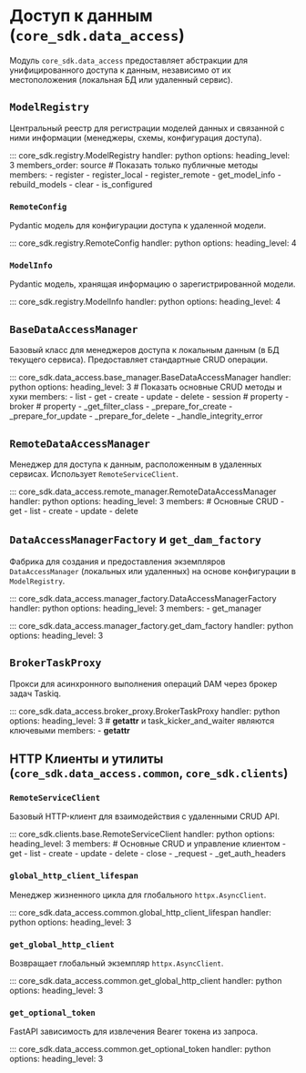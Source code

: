 # Доступ к данным (`core_sdk.data_access`)

Модуль `core_sdk.data_access` предоставляет абстракции для унифицированного доступа к данным, независимо от их местоположения (локальная БД или удаленный сервис).

## `ModelRegistry`
Центральный реестр для регистрации моделей данных и связанной с ними информации (менеджеры, схемы, конфигурация доступа).

::: core_sdk.registry.ModelRegistry
    handler: python
    options:
      heading_level: 3
      members_order: source
      # Показать только публичные методы
      members:
        - register
        - register_local
        - register_remote
        - get_model_info
        - rebuild_models
        - clear
        - is_configured

### `RemoteConfig`
Pydantic модель для конфигурации доступа к удаленной модели.

::: core_sdk.registry.RemoteConfig
    handler: python
    options:
      heading_level: 4

### `ModelInfo`
Pydantic модель, хранящая информацию о зарегистрированной модели.

::: core_sdk.registry.ModelInfo
    handler: python
    options:
      heading_level: 4

## `BaseDataAccessManager`
Базовый класс для менеджеров доступа к локальным данным (в БД текущего сервиса). Предоставляет стандартные CRUD операции.

::: core_sdk.data_access.base_manager.BaseDataAccessManager
    handler: python
    options:
      heading_level: 3
      # Показать основные CRUD методы и хуки
      members:
        - list
        - get
        - create
        - update
        - delete
        - session # property
        - broker # property
        - _get_filter_class
        - _prepare_for_create
        - _prepare_for_update
        - _prepare_for_delete
        - _handle_integrity_error

## `RemoteDataAccessManager`
Менеджер для доступа к данным, расположенным в удаленных сервисах. Использует `RemoteServiceClient`.

::: core_sdk.data_access.remote_manager.RemoteDataAccessManager
    handler: python
    options:
      heading_level: 3
      members: # Основные CRUD
        - get
        - list
        - create
        - update
        - delete

## `DataAccessManagerFactory` и `get_dam_factory`
Фабрика для создания и предоставления экземпляров `DataAccessManager` (локальных или удаленных) на основе конфигурации в `ModelRegistry`.

::: core_sdk.data_access.manager_factory.DataAccessManagerFactory
    handler: python
    options:
      heading_level: 3
      members:
        - get_manager

::: core_sdk.data_access.manager_factory.get_dam_factory
    handler: python
    options:
      heading_level: 3

## `BrokerTaskProxy`
Прокси для асинхронного выполнения операций DAM через брокер задач Taskiq.

::: core_sdk.data_access.broker_proxy.BrokerTaskProxy
    handler: python
    options:
      heading_level: 3
      # __getattr__ и task_kicker_and_waiter являются ключевыми
      members:
        - __getattr__

## HTTP Клиенты и утилиты (`core_sdk.data_access.common`, `core_sdk.clients`)

### `RemoteServiceClient`
Базовый HTTP-клиент для взаимодействия с удаленными CRUD API.

::: core_sdk.clients.base.RemoteServiceClient
    handler: python
    options:
      heading_level: 3
      members: # Основные CRUD и управление клиентом
        - get
        - list
        - create
        - update
        - delete
        - close
        - _request
        - _get_auth_headers

### `global_http_client_lifespan`
Менеджер жизненного цикла для глобального `httpx.AsyncClient`.

::: core_sdk.data_access.common.global_http_client_lifespan
    handler: python
    options:
      heading_level: 3

### `get_global_http_client`
Возвращает глобальный экземпляр `httpx.AsyncClient`.

::: core_sdk.data_access.common.get_global_http_client
    handler: python
    options:
      heading_level: 3

### `get_optional_token`
FastAPI зависимость для извлечения Bearer токена из запроса.

::: core_sdk.data_access.common.get_optional_token
    handler: python
    options:
      heading_level: 3